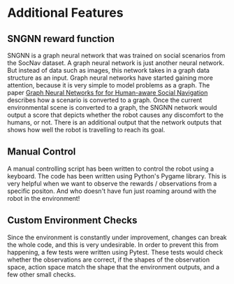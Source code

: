 # Additional Features


## SNGNN reward function
    
SNGNN is a graph neural network that was trained on social scenarios from the SocNav dataset. A graph neural network is just another neural network. But instead of data such as images, this network takes in a graph data structure as an input. Graph neural networks have started gaining more attention, because it is very simple to model problems as a graph. The paper [Graph Neural Networks for for Human-aware Social
Navigation](https://arxiv.org/pdf/1909.09003.pdf) describes how a scenario is converted to a graph. Once the current environmental scene is converted to a graph, the SNGNN network would output a score that depicts whether the robot causes any discomfort to the humans, or not. There is an additional output that the network outputs that shows how well the robot is travelling to reach its goal.

## Manual Control

A manual controlling script has been written to control the robot using a keyboard. The code has been written using Python's Pygame library. This is very helpful when we want to observe the rewards / observations from a specific positon. And who doesn't have fun just roaming around with the robot in the environment!

## Custom Environment Checks

Since the environment is constantly under improvement, changes can break the whole code, and this is very undesirable. In order to prevent this from happening, a few tests were written using Pytest. These tests would check whether the observations are correct, if the shapes of the observation space, action space match the shape that the environment outputs, and a few other small checks. 